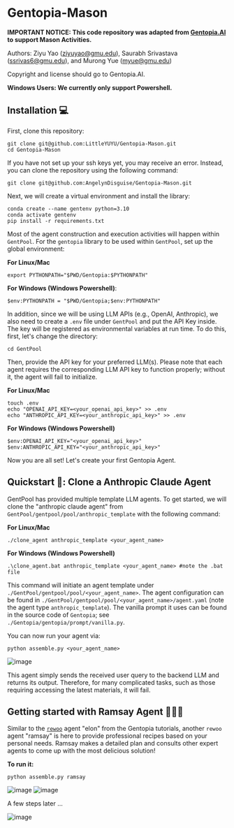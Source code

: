 # Gentopia-Mason

**IMPORTANT NOTICE: This code repository was adapted from [Gentopia.AI](https://github.com/Gentopia-AI) to support Mason Activities.** 

Authors: Ziyu Yao (ziyuyao@gmu.edu), Saurabh Srivastava (ssrivas6@gmu.edu), and Murong Yue (myue@gmu.edu)

Copyright and license should go to Gentopia.AI.

**Windows Users: We currently only support Powershell.**

## Installation 💻
First, clone this repository:
```
git clone git@github.com:LittleYUYU/Gentopia-Mason.git
cd Gentopia-Mason
```
If you have not set up your ssh keys yet, you may receive an error. Instead, you can clone the repository using the following command:
```
git clone git@github.com:AngelynDisguise/Gentopia-Mason.git
```

Next, we will create a virtual environment and install the library:
```
conda create --name gentenv python=3.10
conda activate gentenv
pip install -r requirements.txt
```

Most of the agent construction and execution activities will happen within `GentPool`. For the `gentopia` library to be used within `GentPool`, set up the global environment:

**For Linux/Mac**
```
export PYTHONPATH="$PWD/Gentopia:$PYTHONPATH"
```
**For Windows (Windows Powershell)**: 
```
$env:PYTHONPATH = "$PWD/Gentopia;$env:PYTHONPATH"
```

In addition, since we will be using LLM APIs (e.g., OpenAI, Anthropic), we also need to create a `.env` file under `GentPool` and put the API Key inside. The key will be registered as environmental variables at run time. To do this,
first, let's change the directory:
```
cd GentPool
```

Then, provide the API key for your preferred LLM(s). Please note that each agent requires the corresponding LLM API key to function properly; without it, the agent will fail to initialize.

**For Linux/Mac**
```
touch .env
echo "OPENAI_API_KEY=<your_openai_api_key>" >> .env
echo "ANTHROPIC_API_KEY=<your_anthropic_api_key>" >> .env
```

**For Windows (Windows Powershell)**
```
$env:OPENAI_API_KEY="<your_openai_api_key>"
$env:ANTHROPIC_API_KEY="<your_anthropic_api_key>"
```
Now you are all set! Let's create your first Gentopia Agent.


## Quickstart 🚀: Clone a Anthropic Claude Agent
GentPool has provided multiple template LLM agents. To get started, we will clone the "anthropic claude agent" from `GentPool/gentpool/pool/anthropic_template` with the following command:

**For Linux/Mac**
```
./clone_agent anthropic_template <your_agent_name> 
```

**For Windows (Windows Powershell)**
```
.\clone_agent.bat anthropic_template <your_agent_name> #note the .bat file 
```

This command will initiate an agent template under `./GentPool/gentpool/pool/<your_agent_name>`. The agent configuration can be found in `./GentPool/gentpool/pool/<your_agent_name>/agent.yaml` (note the agent type `anthropic_template`). The vanilla prompt it uses can be found in the source code of `Gentopia`; see `./Gentopia/gentopia/prompt/vanilla.py`.

You can now run your agent via:
```
python assemble.py <your_agent_name>
```

![image](https://github.com/user-attachments/assets/5c8d1cce-32fc-434a-9e5f-f8453745c092)

This agent simply sends the received user query to the backend LLM and returns its output. Therefore, for many complicated tasks, such as those requiring accessing the latest materials, it will fail. 


## Getting started with Ramsay Agent 👨🏼‍🍳
Similar to the [`rewoo`](https://gentopia.readthedocs.io/en/latest/quick_start.html#rewoo-agent) agent "elon" from the Gentopia tutorials, another `rewoo` agent "ramsay" is here to provide professional recipes based on your personal needs. Ramsay makes a detailed plan and consults other expert agents to come up with the most delicious solution!

**To run it:**
```
python assemble.py ramsay
```
![image](https://github.com/user-attachments/assets/16156df9-6189-42e7-a93a-995eaada55e4)
![image](https://github.com/user-attachments/assets/f45f3494-bfb8-4176-b31f-8f1fa08185fd)

A few steps later ... 

![image](https://github.com/user-attachments/assets/3d068f77-6597-4cb8-83f2-d129e5dc11fd)


